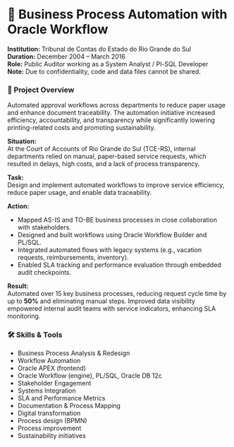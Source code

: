 # 🧩 Business Process Automation with Oracle Workflow

**Institution:** Tribunal de Contas do Estado do Rio Grande do Sul  
**Duration:** December 2004 – March 2016  
**Role:** Public Auditor working as a System Analyst / Pl-SQL Developer  
**Note:** Due to confidentiality, code and data files cannot be shared.

### 📌 Project Overview
Automated approval workflows across departments to reduce paper usage and enhance document traceability. The automation initiative increased efficiency, accountability, and transparency while significantly lowering printing-related costs and promoting sustainability.

**Situation:**  
At the Court of Accounts of Rio Grande do Sul (TCE-RS), internal departments relied on manual, paper-based service requests, which resulted in delays, high costs, and a lack of process transparency.

**Task:**  
Design and implement automated workflows to improve service efficiency, reduce paper usage, and enable data traceability.

**Action:**
- Mapped AS-IS and TO-BE business processes in close collaboration with stakeholders.
- Designed and built workflows using Oracle Workflow Builder and PL/SQL.
- Integrated automated flows with legacy systems (e.g., vacation requests, reimbursements, inventory).
- Enabled SLA tracking and performance evaluation through embedded audit checkpoints.

**Result:**  
Automated over 15 key business processes, reducing request cycle time by up to **50%** and eliminating manual steps. Improved data visibility empowered internal audit teams with service indicators, enhancing SLA monitoring.

### 🛠️ Skills & Tools
- Business Process Analysis & Redesign  
- Workflow Automation
- Oracle APEX (frontend)
- Oracle Workflow (engine), PL/SQL, Oracle DB 12c  
- Stakeholder Engagement  
- Systems Integration  
- SLA and Performance Metrics  
- Documentation & Process Mapping 
- Digital transformation
- Process design (BPMN)   
- Process improvement  
- Sustainability initiatives  
